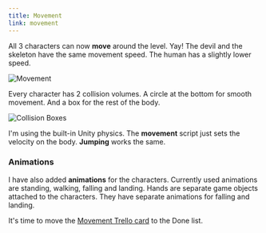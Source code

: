 ```yaml
---
title: Movement
link: movement
---
```


All 3 characters can now **move** around the level. Yay! The devil and the skeleton have the same movement speed. The human has a slightly lower speed.

![Movement](/images/movement.png)

Every character has 2 collision volumes. A circle at the bottom for smooth movement. And a box for the rest of the body.

![Collision Boxes](/images/collision-boxes.png)

I'm using the built-in Unity physics. The **movement** script just sets the velocity on the body. **Jumping** works the same.

### Animations

I have also added **animations** for the characters. Currently used animations are standing, walking, falling and landing. Hands are separate game objects attached to the characters. They have separate animations for falling and landing.

It's time to move the [Movement Trello card](https://trello.com/c/mMWzDeua) to the Done list.
